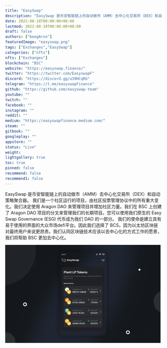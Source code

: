 ```yaml
---
title: "EasySwap"
description: "EasySwap 是币安智能链上的自动做市（AMM）去中心化交易所（DEX）和自动策略聚合器。"
date: 2022-08-18T00:00:00+08:00
lastmod: 2022-08-18T00:00:00+08:00
draft: false
authors: ["boogArno"]
featuredImage: "easyswap.png"
tags: ["Exchanges","EasySwap"]
categories: ["nfts"]
nfts: ["Exchanges"]
blockchain: "BSC"
website: "https://easyswap.finance/"
twitter: "https://twitter.com/EasyswapF"
discord: "https://discord.gg/u39HCqRG"
telegram: "https://t.me/easyswapFinance"
github: "https://github.com/easyswap-team"
youtube: ""
twitch: ""
facebook: ""
instagram: ""
reddit: ""
medium: "https://easyswapfinance.medium.com/"
steam: ""
gitbook: ""
googleplay: ""
appstore: ""
status: "Live"
weight: 
lightgallery: true
toc: true
pinned: false
recommend: false
recommend1: false
---
```

EasySwap 是币安智能链上的自动做市（AMM）去中心化交易所（DEX）和自动策略聚合器。
我们是一个社区运行的项目，由社区投票管理协议中的所有重大变化。我们决定使用 Aragon DAO 来管理项目并增加社区力量。我们在 BSC 上创建了 Aragon DAO 项目的分叉来管理我们的长期项目。您可以使用我们原生的 Easy Swap Governance (ESG) 代币成为我们 DAO 的一部分。
我们的使命是建立具有易于使用的界面的大众市场defi平台。因此我们选择了 BCS，因为以太坊区块链对最终用户来说更昂贵。我们认同区块链技术应该以去中心化的方式工作的愿景，我们将帮助 BSC 更加去中心化。

![easyswap-dapp-defi-bsc-image1-500x315_922c7fbcd1f56c29dd795d144a404911](easyswap-dapp-defi-bsc-image1-500x315_922c7fbcd1f56c29dd795d144a404911.png)